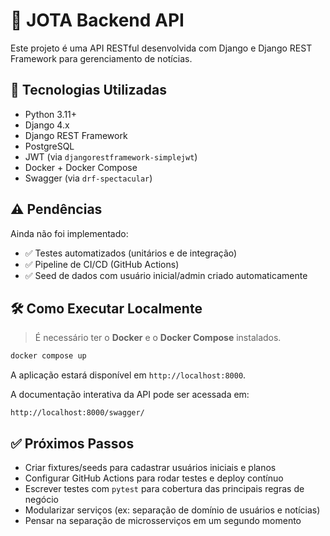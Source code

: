 # 📰 JOTA Backend API

Este projeto é uma API RESTful desenvolvida com Django e Django REST Framework para gerenciamento de notícias. 

## 🚀 Tecnologias Utilizadas

- Python 3.11+
- Django 4.x
- Django REST Framework
- PostgreSQL
- JWT (via `djangorestframework-simplejwt`)
- Docker + Docker Compose
- Swagger (via `drf-spectacular`)


## ⚠️ Pendências

Ainda não foi implementado:
- ✅ Testes automatizados (unitários e de integração)
- ✅ Pipeline de CI/CD (GitHub Actions)
- ✅ Seed de dados com usuário inicial/admin criado automaticamente

## 🛠️ Como Executar Localmente

> É necessário ter o **Docker** e o **Docker Compose** instalados.

```bash
docker compose up
```

A aplicação estará disponível em `http://localhost:8000`.

A documentação interativa da API pode ser acessada em:

```
http://localhost:8000/swagger/
```

## ✅ Próximos Passos

- Criar fixtures/seeds para cadastrar usuários iniciais e planos
- Configurar GitHub Actions para rodar testes e deploy contínuo
- Escrever testes com `pytest` para cobertura das principais regras de negócio
- Modularizar serviços (ex: separação de domínio de usuários e notícias)
- Pensar na separação de microsserviços em um segundo momento
